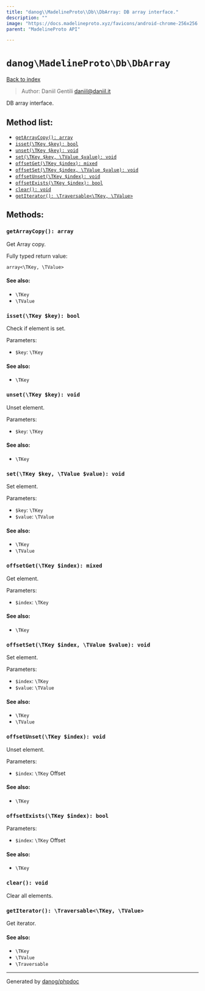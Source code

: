 ```yaml
---
title: "danog\\MadelineProto\\Db\\DbArray: DB array interface."
description: ""
image: "https://docs.madelineproto.xyz/favicons/android-chrome-256x256.png"
parent: "MadelineProto API"

---
```

# `danog\MadelineProto\Db\DbArray`
[Back to index](../../../index.html)

> Author: Daniil Gentili <daniil@daniil.it>  
  

DB array interface.  




## Method list:
* [`getArrayCopy(): array`](#getarraycopy-array)
* [`isset(\TKey $key): bool`](#issettkey-key-bool)
* [`unset(\TKey $key): void`](#unsettkey-key-void)
* [`set(\TKey $key, \TValue $value): void`](#settkey-key-tvalue-value-void)
* [`offsetGet(\TKey $index): mixed`](#offsetgettkey-index-mixed)
* [`offsetSet(\TKey $index, \TValue $value): void`](#offsetsettkey-index-tvalue-value-void)
* [`offsetUnset(\TKey $index): void`](#offsetunsettkey-index-void)
* [`offsetExists(\TKey $index): bool`](#offsetexiststkey-index-bool)
* [`clear(): void`](#clear-void)
* [`getIterator(): \Traversable<\TKey, \TValue>`](#getiterator-traversabletkey-tvalue)

## Methods:
### `getArrayCopy(): array`

Get Array copy.


Fully typed return value:
```
array<\TKey, \TValue>
```
#### See also: 
* `\TKey`
* `\TValue`




### `isset(\TKey $key): bool`

Check if element is set.


Parameters:

* `$key`: `\TKey`   


#### See also: 
* `\TKey`




### `unset(\TKey $key): void`

Unset element.


Parameters:

* `$key`: `\TKey`   


#### See also: 
* `\TKey`




### `set(\TKey $key, \TValue $value): void`

Set element.


Parameters:

* `$key`: `\TKey`   
* `$value`: `\TValue`   


#### See also: 
* `\TKey`
* `\TValue`




### `offsetGet(\TKey $index): mixed`

Get element.


Parameters:

* `$index`: `\TKey`   


#### See also: 
* `\TKey`




### `offsetSet(\TKey $index, \TValue $value): void`

Set element.


Parameters:

* `$index`: `\TKey`   
* `$value`: `\TValue`   


#### See also: 
* `\TKey`
* `\TValue`




### `offsetUnset(\TKey $index): void`

Unset element.


Parameters:

* `$index`: `\TKey` Offset  


#### See also: 
* `\TKey`




### `offsetExists(\TKey $index): bool`




Parameters:

* `$index`: `\TKey` Offset  


#### See also: 
* `\TKey`




### `clear(): void`

Clear all elements.



### `getIterator(): \Traversable<\TKey, \TValue>`

Get iterator.


#### See also: 
* `\TKey`
* `\TValue`
* `\Traversable`




---
Generated by [danog/phpdoc](https://phpdoc.daniil.it)
